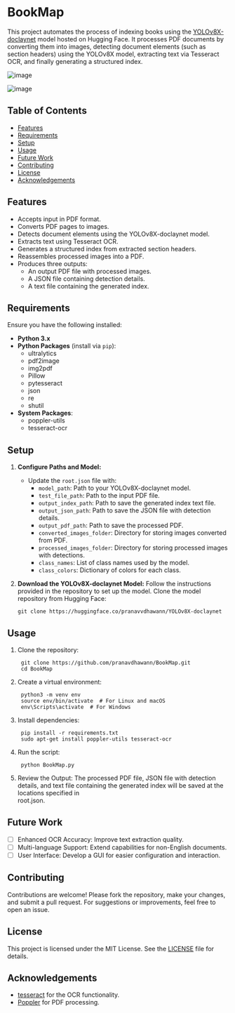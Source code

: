 # BookMap

This project automates the process of indexing books using the [YOLOv8X-doclaynet](https://huggingface.co/pranavvdhawann/YOLOv8X-doclaynet) model hosted on Hugging Face. It processes PDF documents by converting them into images, detecting document elements (such as section headers) using the YOLOv8X model, extracting text via Tesseract OCR, and finally generating a structured index.

![image](https://github.com/user-attachments/assets/dd53fd20-afd9-411c-95b5-eaad98aa751a)

![image](https://github.com/user-attachments/assets/622f3ff2-6d74-49c2-a5f9-0a569890a8ec)

## Table of Contents
- [Features](#features)
- [Requirements](#requirements)
- [Setup](#setup)
- [Usage](#usage)
- [Future Work](#future-work)
- [Contributing](#contributing)
- [License](#license)
- [Acknowledgements](#acknowledgements)
  
## Features
- Accepts input in PDF format.
- Converts PDF pages to images.
- Detects document elements using the YOLOv8X-doclaynet model.
- Extracts text using Tesseract OCR.
- Generates a structured index from extracted section headers.
- Reassembles processed images into a PDF.
- Produces three outputs:
  - An output PDF file with processed images.
  - A JSON file containing detection details.
  - A text file containing the generated index.
  
## Requirements
Ensure you have the following installed:
- **Python 3.x**
- **Python Packages** (install via `pip`):
  - ultralytics
  - pdf2image
  - img2pdf
  - Pillow
  - pytesseract
  - json
  - re
  - shutil
- **System Packages**:
  - poppler-utils
  - tesseract-ocr
    
## Setup
1. **Configure Paths and Model:**
   - Update the `root.json` file with:
     - `model_path`: Path to your YOLOv8X-doclaynet model.
     - `test_file_path`: Path to the input PDF file.
     - `output_index_path`: Path to save the generated index text file.
     - `output_json_path`: Path to save the JSON file with detection details.
     - `output_pdf_path`: Path to save the processed PDF.
     - `converted_images_folder`: Directory for storing images converted from PDF.
     - `processed_images_folder`: Directory for storing processed images with detections.
     - `class_names`: List of class names used by the model.
     - `class_colors`: Dictionary of colors for each class.

2. **Download the YOLOv8X-doclaynet Model:**
   Follow the instructions provided in the repository to set up the model.
   Clone the model repository from Hugging Face:
   ```
   git clone https://huggingface.co/pranavvdhawann/YOLOv8X-doclaynet
   ```
   
## Usage
1. Clone the repository:
   ```
    git clone https://github.com/pranavdhawann/BookMap.git
    cd BookMap
   ```
2. Create a virtual environment:
   ```
    python3 -m venv env
    source env/bin/activate  # For Linux and macOS
    env\Scripts\activate  # For Windows
   ```
3. Install dependencies:
   ```
    pip install -r requirements.txt
    sudo apt-get install poppler-utils tesseract-ocr
   ```
4. Run the script:
   ```
    python BookMap.py
   ```
5. Review the Output:
   The processed PDF file, JSON file with detection details, and text file containing the generated index will be saved at the locations specified in       
   root.json.
   
## Future Work
- [ ] Enhanced OCR Accuracy: Improve text extraction quality.
- [ ] Multi-language Support: Extend capabilities for non-English documents.
- [ ] User Interface: Develop a GUI for easier configuration and interaction.

## Contributing
Contributions are welcome! Please fork the repository, make your changes, and submit a pull request. For suggestions or improvements, feel free to open an issue.

## License
This project is licensed under the MIT License. See the [LICENSE](LICENSE) file for details.

## Acknowledgements

- [tesseract](https://github.com/tesseract-ocr/tesseract) for the OCR functionality.
- [Poppler](https://poppler.freedesktop.org/) for PDF processing.
